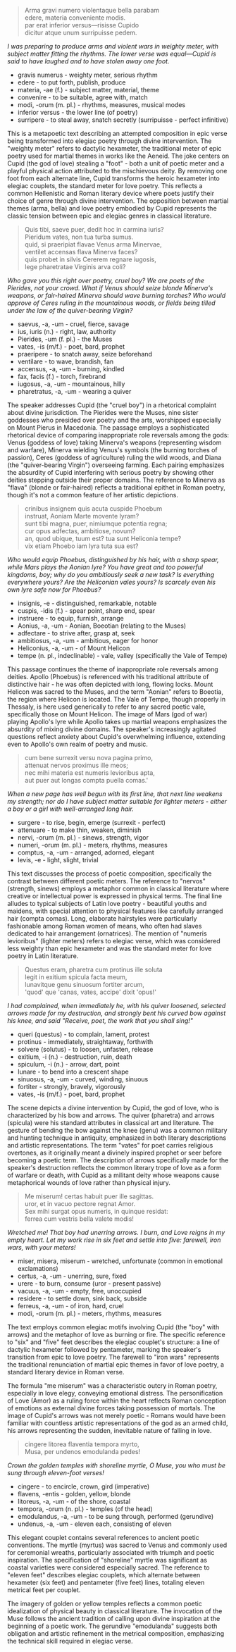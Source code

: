 > Arma gravi numero violentaque bella parabam<br/>
> edere, materia conveniente modis.<br/>
> par erat inferior versus—risisse Cupido<br/>
> dicitur atque unum surripuisse pedem.<br/>

*I was preparing to produce arms and violent wars in weighty meter, with subject matter fitting the rhythms. The lower verse was equal—Cupid is said to have laughed and to have stolen away one foot.*

- gravis numerus - weighty meter, serious rhythm
- edere - to put forth, publish, produce
- materia, -ae (f.) - subject matter, material, theme
- convenire - to be suitable, agree with, match
- modi, -orum (m. pl.) - rhythms, measures, musical modes
- inferior versus - the lower line (of poetry)
- surripere - to steal away, snatch secretly (surripuisse - perfect infinitive)

This is a metapoetic text describing an attempted composition in epic verse being transformed into elegiac poetry through divine intervention. The "weighty meter" refers to dactylic hexameter, the traditional meter of epic poetry used for martial themes in works like the Aeneid. The joke centers on Cupid (the god of love) stealing a "foot" - both a unit of poetic meter and a playful physical action attributed to the mischievous deity. By removing one foot from each alternate line, Cupid transforms the heroic hexameter into elegiac couplets, the standard meter for love poetry. This reflects a common Hellenistic and Roman literary device where poets justify their choice of genre through divine intervention. The opposition between martial themes (arma, bella) and love poetry embodied by Cupid represents the classic tension between epic and elegiac genres in classical literature.

> Quis tibi, saeve puer, dedit hoc in carmina iuris?<br/>
> Pieridum vates, non tua turba sumus.<br/>
> quid, si praeripiat flavae Venus arma Minervae,<br/>
> ventilet accensas flava Minerva faces?<br/>
> quis probet in silvis Cererem regnare iugosis,<br/>
> lege pharetratae Virginis arva coli?<br/>

*Who gave you this right over poetry, cruel boy? We are poets of the Pierides, not your crowd. What if Venus should seize blonde Minerva's weapons, or fair-haired Minerva should wave burning torches? Who would approve of Ceres ruling in the mountainous woods, or fields being tilled under the law of the quiver-bearing Virgin?*

- saevus, -a, -um - cruel, fierce, savage
- ius, iuris (n.) - right, law, authority
- Pierides, -um (f. pl.) - the Muses
- vates, -is (m/f.) - poet, bard, prophet
- praeripere - to snatch away, seize beforehand
- ventilare - to wave, brandish, fan
- accensus, -a, -um - burning, kindled
- fax, facis (f.) - torch, firebrand
- iugosus, -a, -um - mountainous, hilly
- pharetratus, -a, -um - wearing a quiver

The speaker addresses Cupid (the "cruel boy") in a rhetorical complaint about divine jurisdiction. The Pierides were the Muses, nine sister goddesses who presided over poetry and the arts, worshipped especially on Mount Pierus in Macedonia. The passage employs a sophisticated rhetorical device of comparing inappropriate role reversals among the gods: Venus (goddess of love) taking Minerva's weapons (representing wisdom and warfare), Minerva wielding Venus's symbols (the burning torches of passion), Ceres (goddess of agriculture) ruling the wild woods, and Diana (the "quiver-bearing Virgin") overseeing farming. Each pairing emphasizes the absurdity of Cupid interfering with serious poetry by showing other deities stepping outside their proper domains. The reference to Minerva as "flava" (blonde or fair-haired) reflects a traditional epithet in Roman poetry, though it's not a common feature of her artistic depictions.

> crinibus insignem quis acuta cuspide Phoebum<br/>
> instruat, Aoniam Marte movente lyram?<br/>
> sunt tibi magna, puer, nimiumque potentia regna;<br/>
> cur opus adfectas, ambitiose, novum?<br/>
> an, quod ubique, tuum est? tua sunt Heliconia tempe?<br/>
> vix etiam Phoebo iam lyra tuta sua est?<br/>

*Who would equip Phoebus, distinguished by his hair, with a sharp spear, while Mars plays the Aonian lyre? You have great and too powerful kingdoms, boy; why do you ambitiously seek a new task? Is everything everywhere yours? Are the Heliconian vales yours? Is scarcely even his own lyre safe now for Phoebus?*

- insignis, -e - distinguished, remarkable, notable
- cuspis, -idis (f.) - spear point, sharp end, spear
- instruere - to equip, furnish, arrange
- Aonius, -a, -um - Aonian, Boeotian (relating to the Muses)
- adfectare - to strive after, grasp at, seek
- ambitiosus, -a, -um - ambitious, eager for honor
- Heliconius, -a, -um - of Mount Helicon
- tempe (n. pl., indeclinable) - vale, valley (specifically the Vale of Tempe)

This passage continues the theme of inappropriate role reversals among deities. Apollo (Phoebus) is referenced with his traditional attribute of distinctive hair - he was often depicted with long, flowing locks. Mount Helicon was sacred to the Muses, and the term "Aonian" refers to Boeotia, the region where Helicon is located. The Vale of Tempe, though properly in Thessaly, is here used generically to refer to any sacred poetic vale, specifically those on Mount Helicon. The image of Mars (god of war) playing Apollo's lyre while Apollo takes up martial weapons emphasizes the absurdity of mixing divine domains. The speaker's increasingly agitated questions reflect anxiety about Cupid's overwhelming influence, extending even to Apollo's own realm of poetry and music.

> cum bene surrexit versu nova pagina primo,<br/>
> attenuat nervos proximus ille meos;<br/>
> nec mihi materia est numeris levioribus apta,<br/>
> aut puer aut longas compta puella comas.'<br/>

*When a new page has well begun with its first line, that next line weakens my strength; nor do I have subject matter suitable for lighter meters - either a boy or a girl with well-arranged long hair.*

- surgere - to rise, begin, emerge (surrexit - perfect)
- attenuare - to make thin, weaken, diminish
- nervi, -orum (m. pl.) - sinews, strength, vigor
- numeri, -orum (m. pl.) - meters, rhythms, measures
- comptus, -a, -um - arranged, adorned, elegant
- levis, -e - light, slight, trivial

This text discusses the process of poetic composition, specifically the contrast between different poetic meters. The reference to "nervos" (strength, sinews) employs a metaphor common in classical literature where creative or intellectual power is expressed in physical terms. The final line alludes to typical subjects of Latin love poetry - beautiful youths and maidens, with special attention to physical features like carefully arranged hair (compta comas). Long, elaborate hairstyles were particularly fashionable among Roman women of means, who often had slaves dedicated to hair arrangement (ornatrices). The mention of "numeris levioribus" (lighter meters) refers to elegiac verse, which was considered less weighty than epic hexameter and was the standard meter for love poetry in Latin literature.

> Questus eram, pharetra cum protinus ille soluta<br/>
> legit in exitium spicula facta meum,<br/>
> lunavitque genu sinuosum fortiter arcum,<br/>
> 'quod' que 'canas, vates, accipe' dixit 'opus!'<br/>

*I had complained, when immediately he, with his quiver loosened, selected arrows made for my destruction, and strongly bent his curved bow against his knee, and said "Receive, poet, the work that you shall sing!"*

- queri (questus) - to complain, lament, protest
- protinus - immediately, straightaway, forthwith
- solvere (solutus) - to loosen, unfasten, release
- exitium, -i (n.) - destruction, ruin, death
- spiculum, -i (n.) - arrow, dart, point
- lunare - to bend into a crescent shape
- sinuosus, -a, -um - curved, winding, sinuous
- fortiter - strongly, bravely, vigorously
- vates, -is (m/f.) - poet, bard, prophet

The scene depicts a divine intervention by Cupid, the god of love, who is characterized by his bow and arrows. The quiver (pharetra) and arrows (spicula) were his standard attributes in classical art and literature. The gesture of bending the bow against the knee (genu) was a common military and hunting technique in antiquity, emphasized in both literary descriptions and artistic representations. The term "vates" for poet carries religious overtones, as it originally meant a divinely inspired prophet or seer before becoming a poetic term. The description of arrows specifically made for the speaker's destruction reflects the common literary trope of love as a form of warfare or death, with Cupid as a militant deity whose weapons cause metaphorical wounds of love rather than physical injury.

> Me miserum! certas habuit puer ille sagittas.<br/>
> uror, et in vacuo pectore regnat Amor.<br/>
> Sex mihi surgat opus numeris, in quinque residat:<br/>
> ferrea cum vestris bella valete modis!<br/>

*Wretched me! That boy had unerring arrows. I burn, and Love reigns in my empty heart. Let my work rise in six feet and settle into five: farewell, iron wars, with your meters!*

- miser, misera, miserum - wretched, unfortunate (common in emotional exclamations)
- certus, -a, -um - unerring, sure, fixed
- urere - to burn, consume (uror - present passive)
- vacuus, -a, -um - empty, free, unoccupied
- residere - to settle down, sink back, subside
- ferreus, -a, -um - of iron, hard, cruel
- modi, -orum (m. pl.) - meters, rhythms, measures

The text employs common elegiac motifs involving Cupid (the "boy" with arrows) and the metaphor of love as burning or fire. The specific reference to "six" and "five" feet describes the elegiac couplet's structure: a line of dactylic hexameter followed by pentameter, marking the speaker's transition from epic to love poetry. The farewell to "iron wars" represents the traditional renunciation of martial epic themes in favor of love poetry, a standard literary device in Roman verse.

The formula "me miserum" was a characteristic outcry in Roman poetry, especially in love elegy, conveying emotional distress. The personification of Love (Amor) as a ruling force within the heart reflects Roman conception of emotions as external divine forces taking possession of mortals. The image of Cupid's arrows was not merely poetic - Romans would have been familiar with countless artistic representations of the god as an armed child, his arrows representing the sudden, inevitable nature of falling in love.

> cingere litorea flaventia tempora myrto,<br/>
> Musa, per undenos emodulanda pedes!<br/>

*Crown the golden temples with shoreline myrtle, O Muse, you who must be sung through eleven-foot verses!*

- cingere - to encircle, crown, gird (imperative)
- flavens, -entis - golden, yellow, blonde
- litoreus, -a, -um - of the shore, coastal
- tempora, -orum (n. pl.) - temples (of the head)
- emodulandus, -a, -um - to be sung through, performed (gerundive)
- undenus, -a, -um - eleven each, consisting of eleven

This elegant couplet contains several references to ancient poetic conventions. The myrtle (myrtus) was sacred to Venus and commonly used for ceremonial wreaths, particularly associated with triumph and poetic inspiration. The specification of "shoreline" myrtle was significant as coastal varieties were considered especially sacred. The reference to "eleven feet" describes elegiac couplets, which alternate between hexameter (six feet) and pentameter (five feet) lines, totaling eleven metrical feet per couplet.

The imagery of golden or yellow temples reflects a common poetic idealization of physical beauty in classical literature. The invocation of the Muse follows the ancient tradition of calling upon divine inspiration at the beginning of a poetic work. The gerundive "emodulanda" suggests both obligation and artistic refinement in the metrical composition, emphasizing the technical skill required in elegiac verse.

